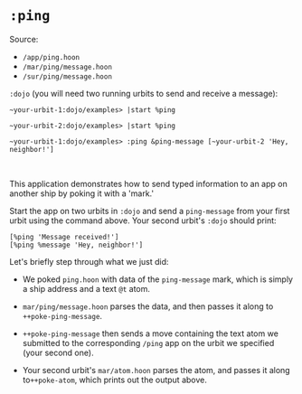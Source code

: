 # `:ping`

Source:

* `/app/ping.hoon`
* `/mar/ping/message.hoon`
* `/sur/ping/message.hoon`

`:dojo` (you will need two running urbits to send and receive a message):

    ~your-urbit-1:dojo/examples> |start %ping

    ~your-urbit-2:dojo/examples> |start %ping

    ~your-urbit-1:dojo/examples> :ping &ping-message [~your-urbit-2 'Hey, neighbor!']

<br />    

This application demonstrates how to send typed information to an app on
another ship by poking it with a 'mark.'

Start the app on two urbits in `:dojo` and send a `ping-message` from your first urbit using the command above. Your second urbit's `:dojo` should print:

    [%ping 'Message received!']
    [%ping %message 'Hey, neighbor!']

Let's briefly step through what we just did:

* We poked `ping.hoon` with data of the `ping-message` mark, which is
simply a ship address and a text `@t` atom.

* `mar/ping/message.hoon` parses the data, and then passes it along to
`++poke-ping-message`.

* `++poke-ping-message` then sends a move containing the text atom we
submitted to the corresponding `/ping` app on the urbit we specified (your second one).

* Your second urbit's `mar/atom.hoon` parses the atom, and passes it along
to`++poke-atom`, which prints out the output above.
